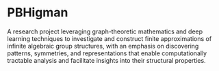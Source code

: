 # PBHigman
A research project leveraging graph-theoretic mathematics and deep learning techniques to investigate and construct finite approximations of infinite algebraic group structures, with an emphasis on discovering patterns, symmetries, and representations that enable computationally tractable analysis and facilitate insights into their structural properties.
